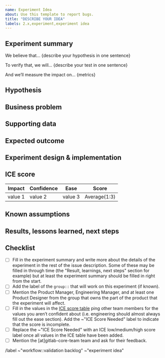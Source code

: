 ```yaml
---
name: Experiment Idea
about: Use this template to report bugs.
title: "DESCRIBE YOUR IDEA"
labels: 2.x,experiment,experiment idea
---
```


## Experiment summary

We believe that... {describe your hypothesis in one sentence}

To verify that, we will... {describe your test in one sentence}

And we’ll measure the impact on... {metrics}

## Hypothesis
<!-- The hypothesis represents the high-level thought process in creating the experiment but does not need to be proven in one experiment. For example, you could have a hypothesis that “users would benefit from more easily being able to start a trial” and your first experiment could fail, that doesn’t void your hypothesis only indicates you may need to think of a new iterative experiment that would still align with your hypothesis. -->

## Business problem
<!-- Where the hypothesis is focused on the user/customer, the business problem represents why/how an experiment in this area could positively impact the business. For example, trials represent a significant way for GitLab to produce valuable leads for the sales team. -->

## Supporting data
<!-- Why should we run this experiment? What’s the potential impact? Show supporting data that’s both qualitative and quantitative. Quantitative example, we generate 30,000 sign ups a month and 900 trails within 90 days (3%) with a close rate of 10% and an IACV of $400.  If we’re able to increase our trial volume by 10% percent (990 trials a month) we will generate an additional $3,600 IACV if our close rates remain constant. Qualitative example, in searching Zendesk I was able to find 10 support tickets in the last 30 days that referenced difficulties with starting a trial due to the user not being an admin. (all numbers are hypothetical and only listed for the purpose of having an example) -->

## Expected outcome
<!-- What is the expected outcome of this experiment, what metric are we trying to move? Are there any metrics we know we do not want to impact? For example, we want to impact IACV by increasing the rate at which users start trials within 30 days but we also want to ensure we don't increase the churn rate for users who've recently purchased. -->

## Experiment design & implementation
<!-- What is the experiment we’re going to run? How long do you believe it will need to run to reach significance? For example, our experiment would be to allow non-admins to request a trial through their admin, to detect a 10% change from our baseline conversion rate we’ll need a sample size of 57,000 (source Optimizely), with our current sign up rate of 30,000 a month this experiment will need to run for ~2 months. (all numbers are hypothetical and only listed for the purpose of having an example) -->

## ICE score

<!-- See https://about.gitlab.com/handbook/product/growth/#growth-ideation-and-prioritization -->

| Impact | Confidence | Ease | Score |
| ------ | ------ | ------ | ------ |
| value 1 |  value 2 |  value 3 | Average(1:3) |

## Known assumptions
<!-- This is an area to call out known assumptions in the experiment, this is especially helpful for any future colleagues that join the team so they understand other potential influences and how they were accounted for. This section is also helpful in framing possible scenarios and to keep the door open for the next steps. For example, we’re hoping our experiment will increase the number of people that start a trial but we’re assuming the conversion rate to paid and IACV will remain the same. This is a known assumption and depending on the results of the experiment could impact the direction we take on any future iterations. -->

## Results, lessons learned, next steps
<!-- What were the results of the experiment? Was the experiment a success or a failure? Based on the results should we remove the code or advocate that it become a permanent part of the experience for all users? Are there future experiments the team is going to run based off these results (include a link to new issue)? For example, our trial experiment was successful we increased the trial create rate by 10% but we saw a 1% drop in our close rate which means our net impact on IACV was negative $360 (990 * 0.09 * 400 compared tot he control of 900 * 0.1 * 400). Our next experiment (link) will focus on increasing the value once a user starts a trial. (all numbers are hypothetical and only listed for the purpose of having an example) -->


## Checklist

* [ ] Fill in the experiment summary and write more about the details of the experiment in the rest of the issue description. Some of these may be filled in through time (the "Result, learnings, next steps" section for example) but at least the experiment summary should be filled in right from the start.
* [ ] Add the label of the `group::` that will work on this experiment (if known).
* [ ] Mention the Product Manager, Engineering Manager, and at least one Product Designer from the group that owns the part of the product that the experiment will affect.
* [ ] Fill in the values in the [ICE score table](#ice-score) ping other team members for the values you aren’t confident about (i.e. engineering should almost always fill out the ease section). Add the ~"ICE Score Needed" label to indicate that the score is incomplete.
* [ ] Replace the ~"ICE Score Needed" with an ICE low/medium/high score label once all values in the ICE table have been added.
* [ ] Mention the [at]gitlab-core-team team and ask for their feedback.

/label ~"workflow::validation backlog" ~"experiment idea"

